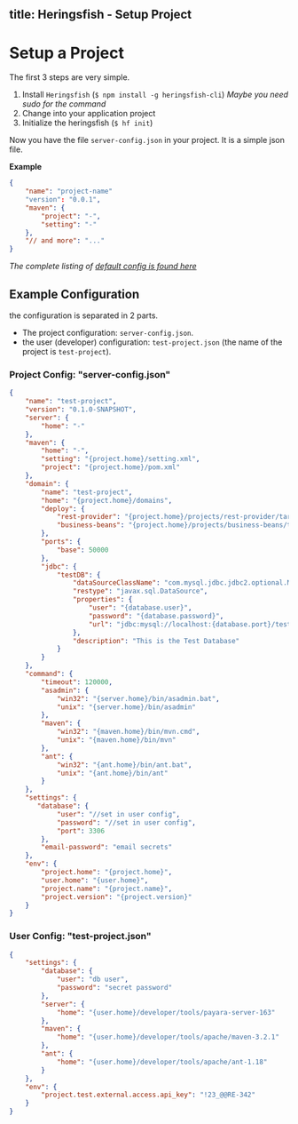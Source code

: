 title: Heringsfish - Setup Project
---

# Setup a Project

The first 3 steps are very simple.

1. Install `Heringsfish` (`$ npm install -g heringsfish-cli`) *Maybe you need sudo for the command*
2. Change into your application project
3. Initialize the heringsfish (`$ hf init`)

Now you have the file `server-config.json` in your project. It is a simple json file.

**Example**

```json
{
    "name": "project-name"
    "version": "0.0.1",
    "maven": {
        "project": "-",
        "setting": "-"
    },
    "// and more": "..."
}
```

*The complete listing of [default config is found here](config/default-config.html)*





## Example Configuration

the configuration is separated in 2 parts.

* The project configuration: `server-config.json`.
* the user (developer) configuration: `test-project.json` (the name of the project is `test-project`).


### Project Config: "server-config.json"

```json
{
    "name": "test-project",
    "version": "0.1.0-SNAPSHOT",
    "server": {
        "home": "-"
    },
    "maven": {
        "home": "-",
        "setting": "{project.home}/setting.xml",
        "project": "{project.home}/pom.xml"
    },
    "domain": {
        "name": "test-project",
        "home": "{project.home}/domains",
        "deploy": {
            "rest-provider": "{project.home}/projects/rest-provider/target/rest-provider-0.1.0-SNAPSHOT.war",
            "business-beans": "{project.home}/projects/business-beans/target/business-beans-0.1.0-SNAPSHOT.jar"
        },
        "ports": {
            "base": 50000
        },
        "jdbc": {
            "testDB": {
                "dataSourceClassName": "com.mysql.jdbc.jdbc2.optional.MysqlDataSource",
                "restype": "javax.sql.DataSource",
                "properties": {
                    "user": "{database.user}",
                    "password": "{database.password}",
                    "url": "jdbc:mysql://localhost:{database.port}/test"
                },
                "description": "This is the Test Database"
            }
        }
    },
    "command": {
        "timeout": 120000,
        "asadmin": {
            "win32": "{server.home}/bin/asadmin.bat",
            "unix": "{server.home}/bin/asadmin"
        },
        "maven": {
            "win32": "{maven.home}/bin/mvn.cmd",
            "unix": "{maven.home}/bin/mvn"
        },
        "ant": {
            "win32": "{ant.home}/bin/ant.bat",
            "unix": "{ant.home}/bin/ant"
        }
    },
    "settings": {
       "database": {
            "user": "//set in user config",
            "password": "//set in user config",
            "port": 3306
        },
        "email-password": "email secrets"        
    },
    "env": {
        "project.home": "{project.home}",
        "user.home": "{user.home}",
        "project.name": "{project.name}",
        "project.version": "{project.version}"
    }
}
```

### User Config: "test-project.json"

```json
{
    "settings": {
        "database": {
            "user": "db user",
            "password": "secret password"
        },
        "server": {
            "home": "{user.home}/developer/tools/payara-server-163"
        },
        "maven": {
            "home": "{user.home}/developer/tools/apache/maven-3.2.1"
        },
        "ant": {
            "home": "{user.home}/developer/tools/apache/ant-1.18"
        }
    },
    "env": {
        "project.test.external.access.api_key": "!23_@@RE-342"
    }
}
```
